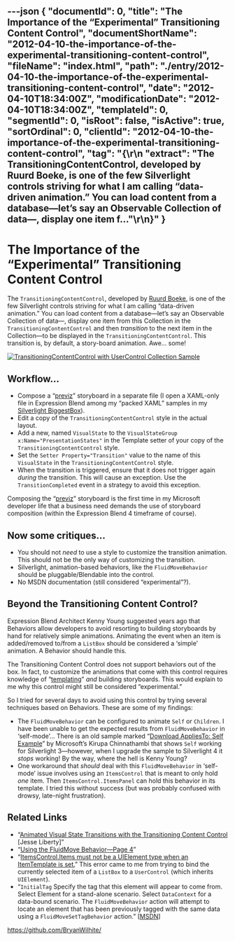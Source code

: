 ---json
{
  "documentId": 0,
  "title": "The Importance of the “Experimental” Transitioning Content Control",
  "documentShortName": "2012-04-10-the-importance-of-the-experimental-transitioning-content-control",
  "fileName": "index.html",
  "path": "./entry/2012-04-10-the-importance-of-the-experimental-transitioning-content-control",
  "date": "2012-04-10T18:34:00Z",
  "modificationDate": "2012-04-10T18:34:00Z",
  "templateId": 0,
  "segmentId": 0,
  "isRoot": false,
  "isActive": true,
  "sortOrdinal": 0,
  "clientId": "2012-04-10-the-importance-of-the-experimental-transitioning-content-control",
  "tag": "{\r\n  \"extract\": \"The TransitioningContentControl, developed by Ruurd Boeke, is one of the few Silverlight controls striving for what I am calling “data-driven animation.” You can load content from a database—let’s say an Observable Collection of data—, display one item f...\"\r\n}"
}
---

# The Importance of the “Experimental” Transitioning Content Control

The `TransitioningContentControl`, developed by [Ruurd Boeke](https://twitter.com/), is one of the few Silverlight controls striving for what I am calling “data-driven animation.” You can load content from a database—let’s say an Observable Collection of data—, display one item from this Collection in the `TransitioningContentControl` and then *transition* to the next item in the Collection—to be displayed in the `TransitioningContentControl`. This transition is, by default, a story-board animation. Awe… some!

[<img alt="TransitioningContentControl with UserControl Collection Sample" src="http://farm6.staticflickr.com/5034/7065171509_b2503321d3.jpg">](http://wordwalkingstick.com/silverlightbiggestbox/ "TransitioningContentControl with UserControl Collection Sample")

## Workflow…

* Compose a “[previz](http://en.wikipedia.org/wiki/Previsualization)” storyboard in a separate file (I open a XAML-only file in Expression Blend among my “packed XAML” samples in my [Silverlight BiggestBox](http://wordwalkingstick.com/silverlightbiggestbox/)).
* Edit a copy of the `TransitioningContentControl` style in the actual layout.
* Add a new, named `VisualState` to the `VisualStateGroup x:Name="PresentationStates"` in the Template setter of your copy of the `TransitioningContentControl` style.
* Set the `Setter Property="Transition"` value to the name of this `VisualState` in the `TransitioningContentControl` style.
* When the transition is triggered, ensure that it does not trigger again *during* the transition. This will cause an exception. Use the `TransitionCompleted` event in a strategy to avoid this exception.

Composing the “[previz](http://en.wikipedia.org/wiki/Previsualization)” storyboard is the first time in my Microsoft developer life that a business need demands the use of storyboard composition (within the Expression Blend 4 timeframe of course).

## Now some critiques…

* You should not *need* to use a style to customize the transition animation. This should not be the only way of customizing the transition.
* Silverlight, animation-based behaviors, like the `FluidMoveBehavior` should be pluggable/Blendable into the control.
* No MSDN documentation (still considered “experimental”?).

## Beyond the Transitioning Content Control?

Expression Blend Architect Kenny Young suggested years ago that Behaviors allow developers to avoid resorting to building storyboards by hand for relatively simple animations. Animating the event when an item is added/removed to/from a `ListBox` should be considered a ‘simple’ animation. A Behavior should handle this.

The Transitioning Content Control does not support behaviors out of the box. In fact, to customize the animations that come with this control requires knowledge of “[templating](http://msdn.microsoft.com/en-us/library/ms745683.aspx)” *and* building storyboards. This would explain to me why this control might still be considered “experimental.”

So I tried for several days to avoid using this control by trying several techniques based on Behaviors. These are some of my findings:

* The `FluidMoveBehavior` can be configured to animate `Self` or `Children`. I have been unable to get the expected results from `FluidMoveBehavior` in ‘self-mode’… There is an old sample marked “[Download AppliesTo: Self Example](http://www.kirupa.com/blend_silverlight/fluidmove_pg4.htm)” by Microsoft’s Kirupa Chinnathambi that shows `Self` working for Silverlight 3—however, when I upgrade the sample to Silverlight 4 it *stops* working! By the way, where the hell is Kenny Young?
* One workaround that *should* deal with this `FluidMoveBehavior` in ‘self-mode’ issue involves using an `ItemsControl` that is meant to only hold *one* item. Then `ItemsControl.ItemsPanel` can hold this behavior in its template. I tried this without success (but was probably confused with drowsy, late-night frustration).

## Related Links

* “[Animated Visual State Transitions with the Transitioning Content Control](http://jesseliberty.com/2009/04/29/animated-visual-state-transitions-with-the-transitioning-content-control/) [Jesse Liberty]”
* “[Using the FluidMove Behavior—Page 4](http://www.kirupa.com/blend_silverlight/fluidmove_pg4.htm)”
* “[ItemsControl.Items must not be a UIElement type when an ItemTemplate is set.](http://forums.silverlight.net/t/195397.aspx/1)” This error came to me from trying to bind the currently selected item of a `ListBox` to a `UserControl` (which inherits `UIElement`).
* “`InitialTag` Specify the tag that this element will appear to come from. Select Element for a stand-alone scenario. Select `DataContext` for a data-bound scenario. The `FluidMoveBehavior` action will attempt to locate an element that has been previously tagged with the same data using a `FluidMoveSetTagBehavior` action.” [[MSDN](http://msdn.microsoft.com/en-us/library/ff723946(v=expression.40).aspx)]

<https://github.com/BryanWilhite/>
